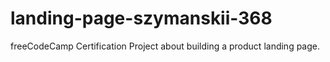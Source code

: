 # landing-page-szymanskii-368
freeCodeCamp Certification Project about building a product landing page.
